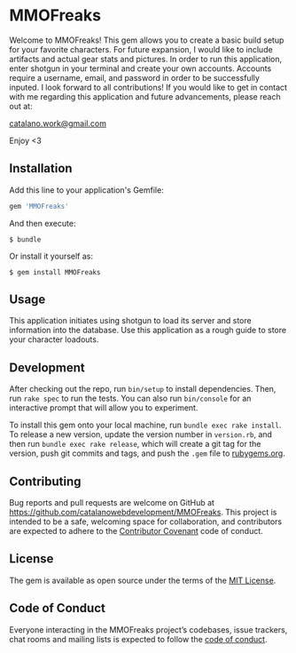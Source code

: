 # MMOFreaks

Welcome to MMOFreaks! This gem allows you to create a basic build setup for your favorite characters. For future expansion, I would like to include artifacts and actual gear stats and pictures. In order to run this application, enter shotgun in your terminal and create your own accounts. Accounts require a username, email, and password in order to be successfully inputed. I look forward to all contributions! If you would like to get in contact with me regarding this application and future advancements, please reach out at:

catalano.work@gmail.com


Enjoy <3

## Installation

Add this line to your application's Gemfile:

```ruby
gem 'MMOFreaks'
```

And then execute:

    $ bundle

Or install it yourself as:

    $ gem install MMOFreaks

## Usage

This application initiates using shotgun to load its server and store information into the database. Use this application as a rough guide to store your character loadouts. 

## Development

After checking out the repo, run `bin/setup` to install dependencies. Then, run `rake spec` to run the tests. You can also run `bin/console` for an interactive prompt that will allow you to experiment.

To install this gem onto your local machine, run `bundle exec rake install`. To release a new version, update the version number in `version.rb`, and then run `bundle exec rake release`, which will create a git tag for the version, push git commits and tags, and push the `.gem` file to [rubygems.org](https://rubygems.org).

## Contributing

Bug reports and pull requests are welcome on GitHub at https://github.com/catalanowebdevelopment/MMOFreaks. This project is intended to be a safe, welcoming space for collaboration, and contributors are expected to adhere to the [Contributor Covenant](http://contributor-covenant.org) code of conduct.

## License

The gem is available as open source under the terms of the [MIT License](https://opensource.org/licenses/MIT).

## Code of Conduct

Everyone interacting in the MMOFreaks project’s codebases, issue trackers, chat rooms and mailing lists is expected to follow the [code of conduct](https://github.com/catalanowebdevelopment/MMOFreaks/blob/master/CODE_OF_CONDUCT.md).
